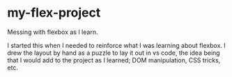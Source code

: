 # my-flex-project
Messing with flexbox as I learn.

I started this when I needed to reinforce what I was learning about flexbox. I drew the layout by hand as a puzzle to lay it out in vs code, the idea being that I would add to the project as I learned; DOM manipulation, CSS tricks, etc.
